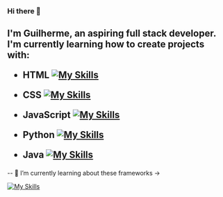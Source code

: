 ### Hi there 👋
<h2>I'm Guilherme, an aspiring full stack developer.
I'm currently learning how to create projects with:

 - HTML [![My Skills](https://skillicons.dev/icons?i=html&theme=light)](https://skillicons.dev)
 
 - CSS [![My Skills](https://skillicons.dev/icons?i=css&theme=light)](https://skillicons.dev)
 
 - JavaScript [![My Skills](https://skillicons.dev/icons?i=js&theme=light)](https://skillicons.dev)
 
 - Python [![My Skills](https://skillicons.dev/icons?i=python&theme=light)](https://skillicons.dev)
 
 - Java  [![My Skills](https://skillicons.dev/icons?i=java&theme=light)](https://skillicons.dev)</h2>

 -- 🌱 I’m currently learning about these frameworks ->

 
 [![My Skills](https://skillicons.dev/icons?i=nodejs,bootstrap,angular,pytorch,redis,aws&perline=3)](https://skillicons.dev)

<!--

- 🔭 I’m currently working on ...
- 👯 I’m looking to collaborate on ...
- 🤔 I’m looking for help with ...
- 💬 Ask me about ...
- ⚡ Fun fact: ...
-->
